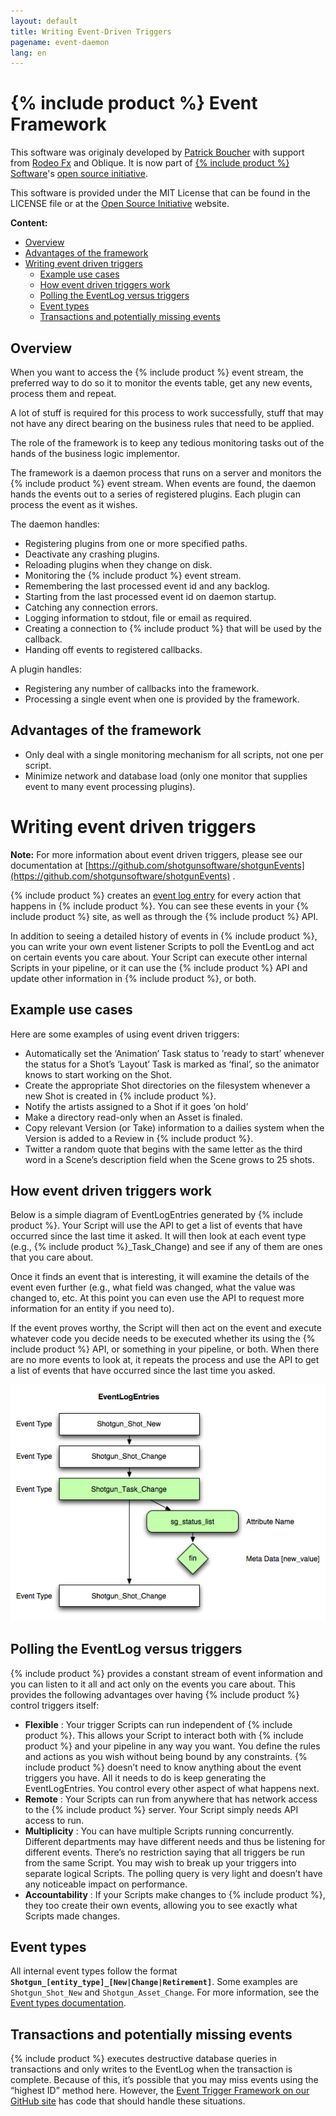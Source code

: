 ```yaml
---
layout: default
title: Writing Event-Driven Triggers
pagename: event-daemon
lang: en
---
```


# {% include product %} Event Framework
This software was originaly developed by [Patrick Boucher](http://www.patrickboucher.com) with support from [Rodeo Fx](http://rodeofx.com) and Oblique. It is now part of [{% include product %} Software](http://www.shotgridsoftware.com)'s [open source initiative](https://github.com/shotgunsoftware).

This software is provided under the MIT License that can be found in the LICENSE file or at the [Open Source Initiative](http://www.opensource.org/licenses/mit-license.php) website.

**Content:**

- [Overview](#overview)
- [Advantages of the framework](#advantages-of-the-framework)
- [Writing event driven triggers](#writing-event-driven-triggers)
  - [Example use cases](#example-use-cases)
  - [How event driven triggers work](#how-event-driven-triggers-work)
  - [Polling the EventLog versus triggers](#polling-the-eventLog-versus-triggers)
  - [Event types](#event-types)
  - [Transactions and potentially missing events](#transactions-and-potentially-missing-events)

## Overview

When you want to access the {% include product %} event stream, the preferred way to do so it to monitor the events table, get any new events, process them and repeat.

A lot of stuff is required for this process to work successfully, stuff that may not have any direct bearing on the business rules that need to be applied.

The role of the framework is to keep any tedious monitoring tasks out of the hands of the business logic implementor.

The framework is a daemon process that runs on a server and monitors the {% include product %} event stream. When events are found, the daemon hands the events out to a series of registered plugins. Each plugin can process the event as it wishes.

The daemon handles:

- Registering plugins from one or more specified paths.
- Deactivate any crashing plugins.
- Reloading plugins when they change on disk.
- Monitoring the {% include product %} event stream.
- Remembering the last processed event id and any backlog.
- Starting from the last processed event id on daemon startup.
- Catching any connection errors.
- Logging information to stdout, file or email as required.
- Creating a connection to {% include product %} that will be used by the callback.
- Handing off events to registered callbacks.

A plugin handles:

- Registering any number of callbacks into the framework.
- Processing a single event when one is provided by the framework.


## Advantages of the framework

- Only deal with a single monitoring mechanism for all scripts, not one per
  script.
- Minimize network and database load (only one monitor that supplies event to
  many event processing plugins).

# Writing event driven triggers

**Note:** For more information about event driven triggers, please see our documentation at [https://github.com/shotgunsoftware/shotgunEvents](https://github.com/shotgunsoftware/shotgunEvents) .

{% include product %} creates an [event log entry](topicid=SG_Administrator_ar_data_management_ar_event_logs_html) for every action that happens in {% include product %}. You can see these events in your {% include product %} site, as well as through the {% include product %} API.

In addition to seeing a detailed history of events in {% include product %}, you can write your own event listener Scripts to poll the EventLog and act on certain events you care about. Your Script can execute other internal Scripts in your pipeline, or it can use the {% include product %} API and update other information in {% include product %}, or both.

## Example use cases

Here are some examples of using event driven triggers:

*   Automatically set the ‘Animation’ Task status to ’ready to start’ whenever the status for a Shot’s ‘Layout’ Task is marked as ‘final’, so the animator knows to start working on the Shot.
*   Create the appropriate Shot directories on the filesystem whenever a new Shot is created in {% include product %}.
*   Notify the artists assigned to a Shot if it goes ‘on hold’
*   Make a directory read-only when an Asset is finaled.
*   Copy relevant Version (or Take) information to a dailies system when the Version is added to a Review in {% include product %}.
*   Twitter a random quote that begins with the same letter as the third word in a Scene’s description field when the Scene grows to 25 shots.

## How event driven triggers work

Below is a simple diagram of EventLogEntries generated by {% include product %}. Your Script will use the API to get a list of events that have occurred since the last time it asked. It will then look at each event type (e.g., {% include product %}_Task_Change) and see if any of them are ones that you care about.

Once it finds an event that is interesting, it will examine the details of the event even further (e.g., what field was changed, what the value was changed to, etc. At this point you can even use the API to request more information for an entity if you need to).

If the event proves worthy, the Script will then act on the event and execute whatever code you decide needs to be executed whether its using the {% include product %} API, or something in your pipeline, or both. When there are no more events to look at, it repeats the process and use the API to get a list of events that have occurred since the last time you asked.

![Event log polling](./images/dv-writing-event-triggers-event-log-polling-01.png)

## Polling the EventLog versus triggers

{% include product %} provides a constant stream of event information and you can listen to it all and act only on the events you care about. This provides the following advantages over having {% include product %} control triggers itself:

*   **Flexible** : Your trigger Scripts can run independent of {% include product %}. This allows your Script to interact both with {% include product %} and your pipeline in any way you want. You define the rules and actions as you wish without being bound by any constraints. {% include product %} doesn’t need to know anything about the event triggers you have. All it needs to do is keep generating the EventLogEntries. You control every other aspect of what happens next.
*   **Remote** : Your Scripts can run from anywhere that has network access to the {% include product %} server. Your Script simply needs API access to run.
*   **Multiplicity** : You can have multiple Scripts running concurrently. Different departments may have different needs and thus be listening for different events. There’s no restriction saying that all triggers be run from the same Script. You may wish to break up your triggers into separate logical Scripts. The polling query is very light and doesn’t have any noticeable impact on performance.
*   **Accountability** : If your Scripts make changes to {% include product %}, they too create their own events, allowing you to see exactly what Scripts made changes.

## Event types

All internal event types follow the format **`Shotgun_[entity_type]_[New|Change|Retirement]`**. Some examples are `Shotgun_Shot_New` and `Shotgun_Asset_Change`. For more information, see the [Event types documentation](https://github.com/shotgunsoftware/shotgunEvents/wiki/Technical_Overview#event-types).

## Transactions and potentially missing events

{% include product %} executes destructive database queries in transactions and only writes to the EventLog when the transaction is complete. Because of this, it’s possible that you may miss events using the “highest ID” method here. However, the [Event Trigger Framework on our GitHub site](https://github.com/shotgunsoftware/shotgunEvents) has code that should handle these situations.